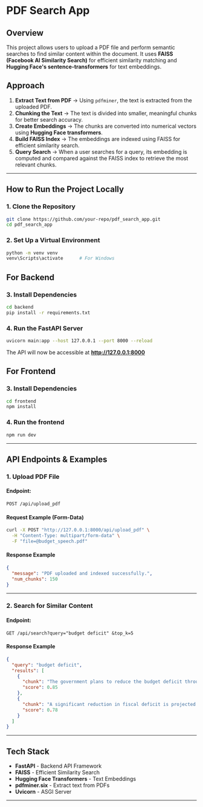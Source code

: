 # PDF Search App

## **Overview**  
This project allows users to upload a PDF file and perform semantic searches to find similar content within the document. It uses **FAISS (Facebook AI Similarity Search)** for efficient similarity matching and **Hugging Face's sentence-transformers** for text embeddings.

## **Approach**  
1. **Extract Text from PDF** → Using `pdfminer`, the text is extracted from the uploaded PDF.  
2. **Chunking the Text** → The text is divided into smaller, meaningful chunks for better search accuracy.  
3. **Create Embeddings** → The chunks are converted into numerical vectors using **Hugging Face transformers**.  
4. **Build FAISS Index** → The embeddings are indexed using FAISS for efficient similarity search.  
5. **Query Search** → When a user searches for a query, its embedding is computed and compared against the FAISS index to retrieve the most relevant chunks.  

---

## **How to Run the Project Locally**  

### **1. Clone the Repository**  
```sh
git clone https://github.com/your-repo/pdf_search_app.git
cd pdf_search_app
```

### **2. Set Up a Virtual Environment**
```sh
python -m venv venv
venv\Scripts\activate      # For Windows
```
## For Backend

### **3. Install Dependencies**  
```sh
cd backend
pip install -r requirements.txt
```

### **4. Run the FastAPI Server**  
```sh
uvicorn main:app --host 127.0.0.1 --port 8000 --reload
```

The API will now be accessible at **http://127.0.0.1:8000**  

## For Frontend

### **3. Install Dependencies**  
```sh
cd frontend
npm install
```

### **4. Run the frontend**  
```sh
npm run dev
```
---

## **API Endpoints & Examples**  

### **1. Upload PDF File**
#### **Endpoint:**  
```http
POST /api/upload_pdf
```
#### **Request Example (Form-Data)**
```sh
curl -X POST "http://127.0.0.1:8000/api/upload_pdf" \
  -H "Content-Type: multipart/form-data" \
  -F "file=@budget_speech.pdf"
```

#### **Response Example**
```json
{
  "message": "PDF uploaded and indexed successfully.",
  "num_chunks": 150
}
```

---

### **2. Search for Similar Content**
#### **Endpoint:**  
```http
GET /api/search?query="budget deficit" &top_k=5
```
#### **Response Example**
```json
{
  "query": "budget deficit",
  "results": [
    {
      "chunk": "The government plans to reduce the budget deficit through increased taxation...",
      "score": 0.85
    },
    {
      "chunk": "A significant reduction in fiscal deficit is projected over the next 5 years...",
      "score": 0.78
    }
  ]
}
```

---

## **Tech Stack**
- **FastAPI** - Backend API Framework  
- **FAISS** - Efficient Similarity Search  
- **Hugging Face Transformers** - Text Embeddings  
- **pdfminer.six** - Extract text from PDFs  
- **Uvicorn** - ASGI Server  
---

